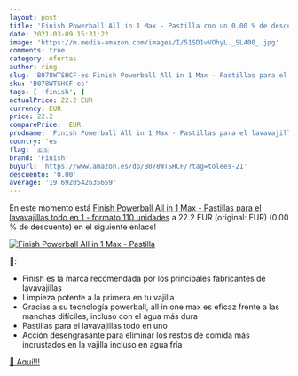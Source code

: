 ```yaml
---
layout: post
title: 'Finish Powerball All in 1 Max - Pastilla con un 0.00 % de descuento'
date: 2021-03-09 15:31:22
image: 'https://m.media-amazon.com/images/I/51SD1vVOhyL._SL400_.jpg'
comments: true
category: ofertas
author: ring
slug: 'B078WTSHCF-es Finish Powerball All in 1 Max - Pastillas para el...'
sku: 'B078WTSHCF-es'
tags: [ 'finish', ]
actualPrice: 22.2 EUR
currency: EUR
price: 22.2
comparePrice:  EUR
prodname: 'Finish Powerball All in 1 Max - Pastillas para el lavavajillas todo en 1 - formato 110 unidades'
country: 'es'
flag: '🇪🇸'
brand: 'Finish'
buyurl: 'https://www.amazon.es/dp/B078WTSHCF/?tag=tolees-21'
descuento: '0.00'
average: '19.6920542635659'
---
```


En este momento está [Finish Powerball All in 1 Max - Pastillas para el lavavajillas todo en 1 - formato 110 unidades](https://www.amazon.es/dp/B078WTSHCF/?tag=tolees-21) a 22.2 EUR (original:  EUR) (0.00 %  de descuento) en el siguiente enlace!

[![Finish Powerball All in 1 Max - Pastilla](https://m.media-amazon.com/images/I/51SD1vVOhyL._SL400_.jpg)](https://www.amazon.es/dp/B078WTSHCF/?tag=tolees-21)

🔎:

- Finish es la marca recomendada por los principales fabricantes de lavavajillas
- Limpieza potente a la primera en tu vajilla
- Gracias a su tecnología powerball, all in one max es eficaz frente a las manchas difíciles, incluso con el agua más dura
- Pastillas para el lavavajillas todo en uno
- Acción desengrasante para eliminar los restos de comida más incrustados en la vajilla incluso en agua fría

[🛒 Aquí!!!](https://www.amazon.es/dp/B078WTSHCF/?tag=tolees-21)
